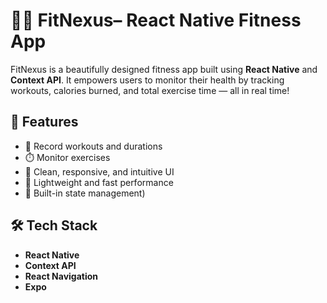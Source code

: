 # 🏋️‍♂️ FitNexus– React Native Fitness App

FitNexus is a beautifully designed fitness app built using **React Native** and **Context API**. It empowers users to monitor their health by tracking workouts, calories burned, and total exercise time — all in real time!

## 🚀 Features

- 🏃 Record workouts and durations
- ⏱️ Monitor exercises
- 🎨 Clean, responsive, and intuitive UI
- 💾 Lightweight and fast performance
- 🔐 Built-in state management)

## 🛠️ Tech Stack

- **React Native**
- **Context API**
- **React Navigation**
- **Expo**
